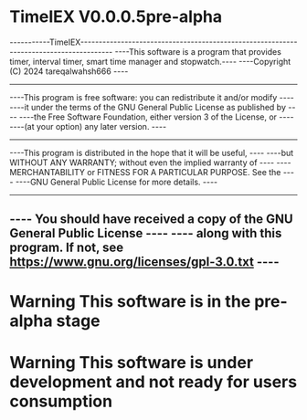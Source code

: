 # TimeIEX V0.0.0.5pre-alpha
-----------TimeIEX---------------------------------------------------------------------------------------
----This software is a program that provides timer, interval timer, smart time manager and stopwatch.----
----Copyright (C) 2024  tareqalwahsh666                                                              ----
----                                                                                                 ----
----This program is free software: you can redistribute it and/or modify                             ----
----it under the terms of the GNU General Public License as published by                             ----
----the Free Software Foundation, either version 3 of the License, or                            	 ----
----(at your option) any later version.                                                              ----
----                                                                                             	 ----
----This program is distributed in the hope that it will be useful,                              	 ----
----but WITHOUT ANY WARRANTY; without even the implied warranty of                               	 ----
----MERCHANTABILITY or FITNESS FOR A PARTICULAR PURPOSE.  See the                                	 ----
----GNU General Public License for more details.                                                 	 ----
----                                                                                             	 ----
----  You should have received a copy of the GNU General Public License                          	 ----
----   along with this program.  If not, see https://www.gnu.org/licenses/gpl-3.0.txt            	 ----
---------------------------------------------------------------------------------------------------------

# Warning This software is in the pre-alpha stage
# Warning This software is under development and not ready for users consumption